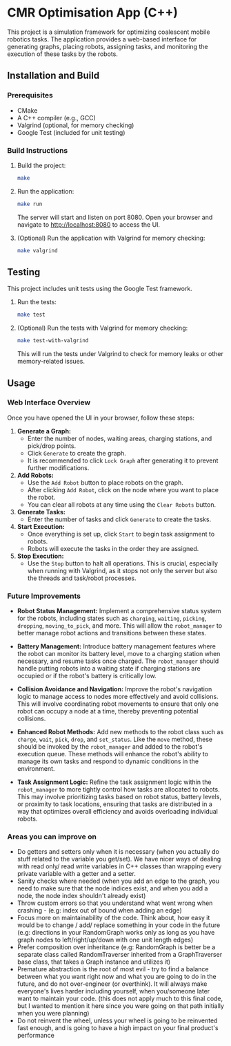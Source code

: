 # CMR Optimisation App (C++)

This project is a simulation framework for optimizing coalescent mobile robotics tasks. The application provides a web-based interface for generating graphs, placing robots, assigning tasks, and monitoring the execution of these tasks by the robots.

## Installation and Build

### Prerequisites

- CMake
- A C++ compiler (e.g., GCC)
- Valgrind (optional, for memory checking)
- Google Test (included for unit testing)

### Build Instructions

1. Build the project:
    
    ```bash
    make
    ```
    
2. Run the application:
    
    ```bash
    make run
    ```
    
    The server will start and listen on port 8080. Open your browser and navigate to [http://localhost:8080](http://localhost:8080/) to access the UI.
    
3. (Optional) Run the application with Valgrind for memory checking:
    
    ```bash
    make valgrind
    ```

## Testing

This project includes unit tests using the Google Test framework.

1. Run the tests:
    
    ```bash
    make test
    ```
    
2. (Optional) Run the tests with Valgrind for memory checking:
    
    ```bash
    make test-with-valgrind
    ```

    This will run the tests under Valgrind to check for memory leaks or other memory-related issues.

## Usage

### Web Interface Overview

Once you have opened the UI in your browser, follow these steps:

1. **Generate a Graph:**
    - Enter the number of nodes, waiting areas, charging stations, and pick/drop points.
    - Click `Generate` to create the graph.
    - It is recommended to click `Lock Graph` after generating it to prevent further modifications.
2. **Add Robots:**
    - Use the `Add Robot` button to place robots on the graph.
    - After clicking `Add Robot`, click on the node where you want to place the robot.
    - You can clear all robots at any time using the `Clear Robots` button.
3. **Generate Tasks:**
    - Enter the number of tasks and click `Generate` to create the tasks.
4. **Start Execution:**
    - Once everything is set up, click `Start` to begin task assignment to robots.
    - Robots will execute the tasks in the order they are assigned.
5. **Stop Execution:**
    - Use the `Stop` button to halt all operations. This is crucial, especially when running with Valgrind, as it stops not only the server but also the threads and task/robot processes.


### Future Improvements

- **Robot Status Management:** Implement a comprehensive status system for the robots, including states such as `charging`, `waiting`, `picking`, `dropping`, `moving_to_pick`, and more. This will allow the `robot_manager` to better manage robot actions and transitions between these states.
  
- **Battery Management:** Introduce battery management features where the robot can monitor its battery level, move to a charging station when necessary, and resume tasks once charged. The `robot_manager` should handle putting robots into a waiting state if charging stations are occupied or if the robot's battery is critically low.

- **Collision Avoidance and Navigation:** Improve the robot's navigation logic to manage access to nodes more effectively and avoid collisions. This will involve coordinating robot movements to ensure that only one robot can occupy a node at a time, thereby preventing potential collisions.

- **Enhanced Robot Methods:** Add new methods to the robot class such as `charge`, `wait`, `pick`, `drop`, and `set_status`. Like the `move` method, these should be invoked by the `robot_manager` and added to the robot's execution queue. These methods will enhance the robot's ability to manage its own tasks and respond to dynamic conditions in the environment.

- **Task Assignment Logic:** Refine the task assignment logic within the `robot_manager` to more tightly control how tasks are allocated to robots. This may involve prioritizing tasks based on robot status, battery levels, or proximity to task locations, ensuring that tasks are distributed in a way that optimizes overall efficiency and avoids overloading individual robots.

### Areas you can improve on
- Do getters and setters only when it is necessary (when you actually do stuff related to the variable you get/set). We have nicer ways of dealing with read only/ read write variables in C++ classes than wrapping every private variable with a getter and a setter.
- Sanity checks where needed (when you add an edge to the graph, you need to make sure that the node indices exist, and when you add a node, the node index shouldn't already exist)
- Throw custom errors so that you understand what went wrong when crashing - (e.g: index out of bound when adding an edge)
- Focus more on maintainability of the code. Think about, how easy it would be to change / add/ replace something in your code in the future (e.g: directions in your RandomGraph works only as long as you have graph nodes to left/right/up/down with one unit length edges)
- Prefer composition over inheritance (e.g: RandomGraph is better be a separate class called RandomTraverser inherited from a GraphTraverser base class, that takes a Graph instance and utilizes it)
- Premature abstraction is the root of most evil - try to find a balance between what you want right now and what you are going to do in the future, and do not over-engineer (or overthink). It will always make everyone's lives harder including yourself, when you/someone later want to maintain your code. (this does not apply much to this final code, but I wanted to mention it here since you were going on that path initially when you were planning)
- Do not reinvent the wheel, unless your wheel is going to be reinvented fast enough, and is going to have a high impact on your final product's performance


